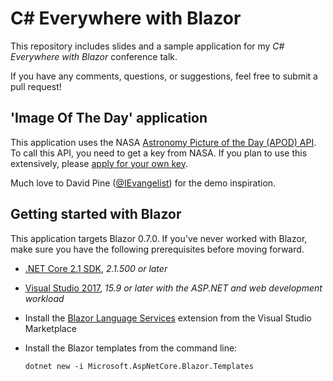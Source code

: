 # C# Everywhere with Blazor #
This repository includes slides and a sample application for my *C# Everywhere with Blazor* conference talk.

If you have any comments, questions, or suggestions, feel free to submit a pull request!

## 'Image Of The Day' application ##

This application uses the NASA [Astronomy Picture of the Day (APOD) API](https://api.nasa.gov/api.html#apod). To call this API, you need to get a key from NASA. If you plan to use 
this extensively, please [apply for your own key](https://api.nasa.gov/index.html#apply-for-an-api-key).

Much love to David Pine ([@IEvangelist](https://github.com/IEvangelist)) for the demo inspiration.

## Getting started with Blazor ##
This application targets Blazor 0.7.0. If you've never worked with Blazor, make sure you have the following prerequisites before moving forward.
* [.NET Core 2.1 SDK](https://go.microsoft.com/fwlink/?linkid=873092), *2.1.500 or later*
* [Visual Studio 2017](https://go.microsoft.com/fwlink/?linkid=873092), *15.9 or later with the ASP.NET and web development workload*
* Install the [Blazor Language Services](https://marketplace.visualstudio.com/items?itemName=aspnet.blazor) extension from the Visual Studio Marketplace
* Install the Blazor templates from the command line:

    ```
    dotnet new -i Microsoft.AspNetCore.Blazor.Templates
    ```

